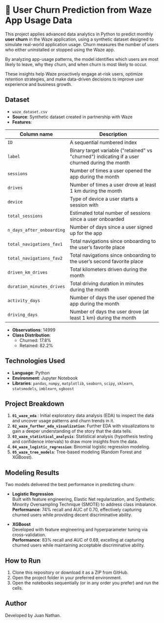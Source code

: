 # 🚗 User Churn Prediction from Waze App Usage Data

This project applies advanced data analytics in Python to predict monthly **user churn** in the Waze application, using a synthetic dataset designed to simulate real-world application usage. Churn measures the number of users who either uninstalled or stopped using the Waze app. 

By analyzing app-usage patterns, the model identifies which users are most likely to leave, why they churn, and when churn is most likely to occur. 

These insights help Waze proactively engage at-risk users, optimize retention strategies, and make data-driven decisions to improve user experience and business growth. 

## Dataset

- `waze_dataset.csv`
- **Source**: Synthetic dataset created in partnership with Waze
- **Features**:

| Column name                | Description                                                                                     |
|-------------------------   |-------------------------------------------------------------------------------------------------|
| `ID`                       | A sequential numbered index                                                                     |
| `label`                    | Binary target variable ("retained" vs "churned") indicating if a user churned during the month  |
| `sessions`                 | Number of times a user opened the app during the month                                          |
| `drives`                   | Number of times a user drove at least 1 km during the month                                     |
| `device`                   | Type of device a user starts a session with                                                     |
| `total_sessions`           | Estimated total number of sessions since a user onboarded                                       |
| `n_days_after_onboarding`  | Number of days since a user signed up for the app                                               |
| `total_navigations_fav1`   | Total navigations since onboarding to the user’s favorite place                                 |
| `total_navigations_fav2`   | Total navigations since onboarding to the user’s second favorite place                          |
| `driven_km_drives`         | Total kilometers driven during the month                                                        |
| `duration_minutes_drives`  | Total driving duration in minutes during the month                                              |
| `activity_days`            | Number of days the user opened the app during the month                                         |
| `driving_days`             | Number of days the user drove (at least 1 km) during the month                                  |

- **Observations**: 14999
- **Class Distribution**:
  - Churned: 17.8%
  - Retained: 82.2%

## Technologies Used

- **Language**: Python
- **Environment**: Jupyter Notebook
- **Libraries**: `pandas`, `numpy`, `matplotlib`, `seaborn`, `scipy`, `sklearn`, `statsmodels`, `imblearn`, `xgboost`
  
 ## Project Breakdown
 1. **`01_waze_eda`** : Initial exploratory data analysis (EDA) to inspect the data and uncover usage patterns and churn trends in it.
 2. **`02_waze_further_eda_visualization`**: Further EDA with visualizations to gain a deeper understanding of the story that the data tells.
 3. **`03_waze_statistical_analysis`**: Statistical analysis (hypothesis testing and confidence intervals) to draw more insights from the data.
 4. **`04_waze_logistic_regression`**: Binomial logistic regression modeling.
 5. **`05_waze_tree_models`**: Tree-based modeling (Random Forest and XGBoost).

## Modeling Results

Two models delivered the best performance in predicting churn:

- **Logistic Regression**  
  Built with feature engineering, Elastic Net regularization, and Synthetic Minority Oversampling Technique (SMOTE) to address class imbalance.  
  **Performance**: 74% recall and AUC of 0.70, effectively capturing churned users while providing decent discriminative ability.

- **XGBoost**  
  Developed with feature engineering and hyperparameter tuning via cross-validation.  
  **Performance**: 83% recall and AUC of 0.69, excelling at capturing churned users while maintaining acceptable discriminative ability.

## How to Run

1. Clone this repository or download it as a ZIP from GitHub. 
2. Open the project folder in your preferred environment.
3. Open the notebooks sequentially (or in any order you prefer) and run the cells.

## Author

Developed by Juan Nathan.

